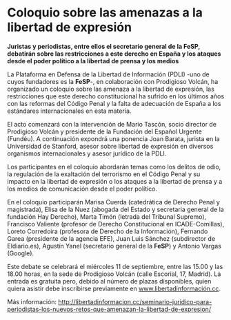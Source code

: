 # Coloquio sobre las amenazas a la libertad de expresión

**Juristas y periodistas, entre ellos el secretario general de la FeSP, debatirán sobre las restricciones a este derecho en España y los ataques desde el poder político a la libertad de prensa y los medios**

La Plataforma en Defensa de la Libertad de Información (PDLI) -uno de cuyos fundadores es la **FeSP**-, en colaboración con Prodigioso Volcán, ha organizado un coloquio sobre las amenaza a la libertad de expresión, las restricciones que este derecho constitucional ha sufrido en los últimos años con las reformas del Código Penal y la falta de adecuación de España a los estándares internacionales en esta materia.

El acto comenzará con la intervención de Mario Tascón, socio director de Prodigioso Volcán y presidente de la Fundación del Español Urgente (Fundéu). A continuación expondrá una ponencia Joan Barata, jurista en la Universidad de Stanford, asesor sobre libertad de expresión en diversos organismos internacionales y asesor jurídico de la PDLI.

Los participantes en el coloquio abordarán temas como los delitos de odio, la regulación de la exaltación del terrorismo en el Código Penal y su impacto en la libertad de expresión o los ataques a la libertad de prensa y a los medios de comunicación desde el poder político.

En el coloquio participarán Marisa Cuerda (catedrática de Derecho Penal y magistrada), Elisa de la Nuez (abogada del Estado y secretaria general de la fundación Hay Derecho), Marta Timón (letrada del Tribunal Supremo), Francisco Valiente (profesor de Derecho Constitucional en ICADE-Comillas), Loreto Corredoira (profesora de Derecho de la Información), Fernando Garea (presidente de la agencia EFE), Juan Luis Sánchez (subdirector de Eldiario.es), Agustín Yanel (secretario general de la **FeSP**) y Antonio Vargas (Google).

Este debate se celebrará el miércoles 11 de septiembre, entre las 15.00 y las 18.00 horas, en la sede de Prodigioso Volcán (calle Escorial, 17, Madrid). La entrada es gratuita pero, debido al número de plazas disponibles, quien quiera asistir debe inscribirse previamente en www.libertadinformación.cc.

Más información: http://libertadinformacion.cc/seminario-juridico-para-periodistas-los-nuevos-retos-que-amenazan-la-libertad-de-expresion/
